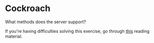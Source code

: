 # Cockroach

What methods does the server support?

If you're having difficulties solving this exercise, go through [this](../../../reading/http.md) reading material.
